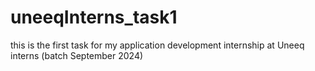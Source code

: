 # uneeqInterns_task1
this is the first task for my application development internship at Uneeq interns (batch September 2024)
